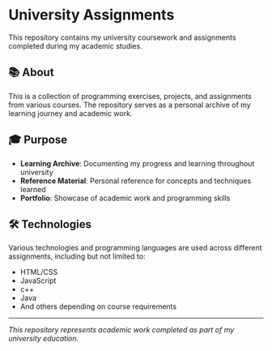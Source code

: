# University Assignments

This repository contains my university coursework and assignments completed during my academic studies.

## 📚 About

This is a collection of programming exercises, projects, and assignments from various courses. The repository serves as a personal archive of my learning journey and academic work.

## 🎓 Purpose

- **Learning Archive**: Documenting my progress and learning throughout university
- **Reference Material**: Personal reference for concepts and techniques learned
- **Portfolio**: Showcase of academic work and programming skills

## 🛠️ Technologies

Various technologies and programming languages are used across different assignments, including but not limited to:
- HTML/CSS
- JavaScript
- c++
- Java
- And others depending on course requirements


---

*This repository represents academic work completed as part of my university education.*
